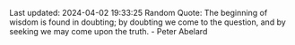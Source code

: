 Last updated: 2024-04-02 19:33:25
Random Quote: The beginning of wisdom is found in doubting; by doubting we come to the question, and by seeking we may come upon the truth. - Peter Abelard